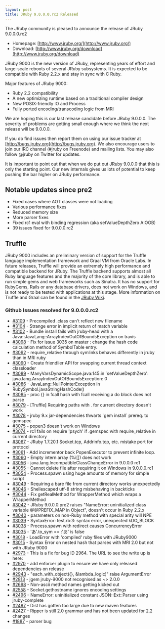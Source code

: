 ```yaml
---
layout: post
title: JRuby 9.0.0.0.rc2 Released
---
```

The JRuby community is pleased to announce the release of JRuby 9.0.0.0.rc2

- Homepage: [http://www.jruby.org/](http://www.jruby.org/)
- Download: [http://www.jruby.org/download](http://www.jruby.org/download)

JRuby 9000 is the new version of JRuby, representing years of effort and large-scale reboots of several JRuby subsystems.  It is expected to be compatible with Ruby 2.2.x and stay in sync with C Ruby.

Major features of JRuby 9000:

- Ruby 2.2 compatibility
- A new optimizing runtime based on a traditional compiler design
- New POSIX-friendly IO and Process
- Fully ported encoding/transcoding logic from MRI


We are hoping this is our last release candidate before JRuby 9.0.0.0.  The severity of problems are getting small enough where we think the next release will be 9.0.0.0.

If you do find issues then report them on using our issue tracker at [http://bugs.jruby.org](http://bugs.jruby.org). We also encourage users to join our IRC channel (#jruby on Freenode) and mailing lists. You may also follow @jruby on Twitter for updates.

It is important to point out that when we do put out JRuby 9.0.0.0 that this is only the starting point.  Our new internals gives us lots of potential to keep pushing the bar higher on JRuby performance.

## Notable updates since pre2

- Fixed cases where AOT classes were not loading
- Various performance fixes
- Reduced memory size
- More parser fixes
- Fixed rc1 eval with binding regression (aka setValueDepthZero AIOOB)
- 39 issues fixed for 9.0.0.0.rc2

## Truffle

JRuby 9000 includes an preliminary version of support for the Truffle language implementation framework and Graal VM from Oracle Labs. In future releases, Truffle will provide an extremely high performance and compatible backend for JRuby. The Truffle backend supports almost all Ruby language features and the majority of the core library, and is able to run simple gems and web frameworks such as Sinatra. It has no support for RubyGems, Rails or any database drivers, does not work on Windows, and is not ready to be tested with applications at this stage. More information on Truffle and Graal can be found in the [JRuby Wiki](https://github.com/jruby/jruby/wiki/Truffle).

### Github Issues resolved for 9.0.0.0.rc2

<ul>
<li><a href="https://github.com/jruby/jruby/issues/3109">#3109</a> - Precompiled .class can't reflect new filename</li>
<li><a href="https://github.com/jruby/jruby/issues/3104">#3104</a> - Strange error in implicit return of match variable</li>
<li><a href="https://github.com/jruby/jruby/issues/3102">#3102</a> - Bundle install fails with jruby-head with a Java::JavaLang::ArrayIndexOutOfBoundsException on travis</li>
<li><a href="https://github.com/jruby/jruby/pull/3098">#3098</a> - Fix for issue 3035 on master : change the hash code calculation method of SymbolTable entry.</li>
<li><a href="https://github.com/jruby/jruby/issues/3092">#3092</a> - require_relative through symlinks behaves differently in jruby than in MRI ruby</li>
<li><a href="https://github.com/jruby/jruby/issues/3090">#3090</a> - Create friendlier API for swapping current thread context classloader</li>
<li><a href="https://github.com/jruby/jruby/issues/3089">#3089</a> - ManyVarsDynamicScope.java:145:in `setValueDepthZero': java.lang.ArrayIndexOutOfBoundsException: 0</li>
<li><a href="https://github.com/jruby/jruby/issues/3086">#3086</a> - JavaLang::NullPointerException in RubySymbol.javaStringHashCode()</li>
<li><a href="https://github.com/jruby/jruby/issues/3085">#3085</a> - proc {} in fcall hash with fcall receiving a do block does not parse</li>
<li><a href="https://github.com/jruby/jruby/issues/3079">#3079</a> - [Truffle] Requiring paths with . for current directory doesn't work</li>
<li><a href="https://github.com/jruby/jruby/issues/3078">#3078</a> - jruby 9.x jar-dependencies thwarts `gem install` prereq. to gemspec</li>
<li><a href="https://github.com/jruby/jruby/issues/3075">#3075</a> - popen3 doesn't work on Windows</li>
<li><a href="https://github.com/jruby/jruby/issues/3074">#3074</a> - rc1 fails on require 'psych' if .gemspec with require_relative in current directory</li>
<li><a href="https://github.com/jruby/jruby/issues/3067">#3067</a> - JRuby 1.7.20.1 Socket.tcp, Addrinfo.tcp, etc. mistake port for protocol</li>
<li><a href="https://github.com/jruby/jruby/pull/3061">#3061</a> - Add incrementor back PopenExecutor to prevent infinite loop.</li>
<li><a href="https://github.com/jruby/jruby/issues/3060">#3060</a> - Empty intern array (%i[]) does not work</li>
<li><a href="https://github.com/jruby/jruby/issues/3056">#3056</a> - java.lang.IncompatibleClassChangeError in 9.0.0.0 rc1</li>
<li><a href="https://github.com/jruby/jruby/issues/3055">#3055</a> - Cannot delete file after requiring it on Windows in 9.0.0.0.rc1</li>
<li><a href="https://github.com/jruby/jruby/issues/3054">#3054</a> - Process.spawn using huge amounts of memory for simple script</li>
<li><a href="https://github.com/jruby/jruby/issues/3049">#3049</a> - Requiring a bare file from current directory works unexpectedly</li>
<li><a href="https://github.com/jruby/jruby/issues/3046">#3046</a> - Shellescaped utf-8 string misbehaving in backticks</li>
<li><a href="https://github.com/jruby/jruby/pull/3044">#3044</a> - Fix getRealMethod for WrapperMethod which wraps a WrapperMethod</li>
<li><a href="https://github.com/jruby/jruby/issues/3042">#3042</a> - JRuby 9.0.0.0.pre2 raises "NameError: uninitialized class variable @@PREFIX_MAP in Object", doesn't occur in Ruby 2.2.x</li>
<li><a href="https://github.com/jruby/jruby/issues/3040">#3040</a> - parameters on non-Ruby method with special arity will NPE</li>
<li><a href="https://github.com/jruby/jruby/issues/3039">#3039</a> - SyntaxError: test.rb:3: syntax error, unexpected kDO_BLOCK</li>
<li><a href="https://github.com/jruby/jruby/issues/3038">#3038</a> - Process.spawn with redirect causes ConcurrencyError</li>
<li><a href="https://github.com/jruby/jruby/issues/3035">#3035</a> - 'あ'.to_sym == :'あ' is false</li>
<li><a href="https://github.com/jruby/jruby/issues/3018">#3018</a> - LoadError with 'compiled' ruby files with JRuby9000</li>
<li><a href="https://github.com/jruby/jruby/issues/3015">#3015</a> - Syntax Error on nested hash that parses with MRI 2.0 but not with JRuby 9000</li>
<li><a href="https://github.com/jruby/jruby/pull/2973">#2973</a> - This is a fix for bug ID 2964.  The URL to see the write up is here:</li>
<li><a href="https://github.com/jruby/jruby/issues/2970">#2970</a> - add enforcer plugin to ensure we have only released dependencies on release</li>
<li><a href="https://github.com/jruby/jruby/issues/2943">#2943</a> - "each_with_object({}, &amp;lambda_logic)" raise ArgumentError</li>
<li><a href="https://github.com/jruby/jruby/issues/2813">#2813</a> - jgem jruby-9000 not recognised as ~> 2.0.0</li>
<li><a href="https://github.com/jruby/jruby/issues/2698">#2698</a> - Non-ascii method names getting kicked out</li>
<li><a href="https://github.com/jruby/jruby/issues/2558">#2558</a> - Socket.gethostname ignores encoding settings</li>
<li><a href="https://github.com/jruby/jruby/issues/2496">#2496</a> - NameError: uninitialized constant JSON::Ext::Parser using jruby-complete</li>
<li><a href="https://github.com/jruby/jruby/issues/2487">#2487</a> - Dist has gotten too large due to new maven features</li>
<li><a href="https://github.com/jruby/jruby/issues/2427">#2427</a> - Ripper is still 2.0 grammar and has not been updated for 2.2 changes</li>
<li><a href="https://github.com/jruby/jruby/issues/1887">#1887</a> - parser bug</li>
</ul>
